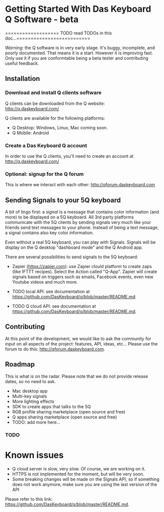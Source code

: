 # Getting Started With Das Keyboard Q Software - beta

=================== TODO read TODOs in this doc...==========================

*Warning:* the Q software is in very early stage. It's buggy, incomplete, and poorly documented.
That means it is a start. However it is improving fast. Only use it if you are 
conformtable being a beta tester and contributing useful feedback.

## Installation
### Download and install Q clients software
Q clients can be downloaded from the Q website:
  http://q.daskeyboard.com/

Q clients are available for the following platforms:
 - Q Desktop: Windows, Linux, Mac coming soon.
 - Q Mobile: Android
 
### Create a Das Keyboard Q account
In order to use the Q clients, you'll need to create an account at
 http://q.daskeyboard.com/ 

### Optional: signup for the Q forum 
 This is where we interact with each other: http://qforum.daskeyboard.com 

## Sending Signals to your 5Q keyboard
A bit of lingo first: a *signal* is a message that contains color information (and more) to be
displayed on a 5Q keyboard. All 3rd party platforms communicate with the 5Q clients by sending 
 signals very much like your friends send text messages to your phone. Instead of being a text message, a 
 signal contains also key color information.

Even without a real 5Q keyboard, you can play with Signals. 
Signals will be display on the Q desktop "dashboard mode" and the Q Android app. 

There are several possibilities to send signals to the 5Q keyboard:
 
 - Zapier (https://zapier.com): use Zapier clould platform to create zaps (like IFTTT recipes). 
 Select the Action called "Q-App". Zapier will create signals based on triggers such as
  emails, Facebook events, even new Youtube videos and much more.
 
 - TODO local API: see documentation at https://github.com/DasKeyboard/q/blob/master/README.md.
 - TODO Q cloud API: see documentation at https://github.com/DasKeyboard/q/blob/master/README.md.


## Contributing
At this point of the development, we would like to ask the community for input on all aspects
 of the project: features, API, ideas, etc... 
 Please use the forum to do this: http://qforum.daskeyboard.com.
 

## Roadmap 
This is what is on the radar. Please note that we do not provide release dates, so no need to ask.
 - Mac desktop app
 - Multi-key signals 
 - More lighting effects
 - SDK to create apps that talks to the 5Q
 - RGB profile sharing marketplace (open source and free)
 - Q apps sharing marketplace (open source and free)
 - TODO: add more here...


### TODO

# Known issues

- Q cloud server is slow, very slow. Of course, we are working on it.
- HTTPS is not implemented for the moment, but will be very soon.
- Some breaking changes will be made on the Signals API, so if something does not work anymore,
 make sure you are using the last version of the API 

Please refer to this link: https://github.com/DasKeyboard/q/blob/master/README.md.

